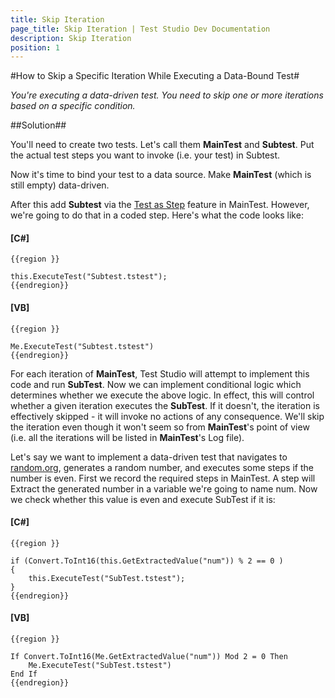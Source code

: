 ```yaml
---
title: Skip Iteration
page_title: Skip Iteration | Test Studio Dev Documentation
description: Skip Iteration
position: 1
---
```

#How to Skip a Specific Iteration While Executing a Data-Bound Test#

*You're executing a data-driven test. You need to skip one or more iterations based on a specific condition.*

##Solution##

You'll need to create two tests. Let's call them **MainTest** and **Subtest**. Put the actual test steps you want to invoke (i.e. your test) in Subtest.

Now it's time to bind your test to a data source. Make **MainTest** (which is still empty) data-driven.

After this add **Subtest** via the <a href="/features/custom-steps/test-as-step" target="_blank">Test as Step</a> feature in MainTest. However, we're going to do that in a coded step. Here's what the code looks like: 

#### __[C#]__

    {{region }}

    this.ExecuteTest("Subtest.tstest");
    {{endregion}}

#### __[VB]__

    {{region }}

    Me.ExecuteTest("Subtest.tstest")
    {{endregion}}

For each iteration of **MainTest**, Test Studio will attempt to implement this code and run **SubTest**. Now we can implement conditional logic which determines whether we execute the above logic. In effect, this will control whether a given iteration executes the **SubTest**. If it doesn't, the iteration is effectively skipped - it will invoke no actions of any consequence. We'll skip the iteration even though it won't seem so from **MainTest**'s point of view (i.e. all the iterations will be listed in **MainTest**'s Log file).
 
Let's say we want to implement a data-driven test that navigates to <a href="http://www.random.org/" target="_blank">random.org</a>, generates a random number, and executes some steps if the number is even. First we record the required steps in MainTest. A step will Extract the generated number in a variable we're going to name num. Now we check whether this value is even and execute SubTest if it is:

#### __[C#]__

    {{region }}

    if (Convert.ToInt16(this.GetExtractedValue("num")) % 2 == 0 )
    {
        this.ExecuteTest("SubTest.tstest");
    }
    {{endregion}}

#### __[VB]__

    {{region }}

    If Convert.ToInt16(Me.GetExtractedValue("num")) Mod 2 = 0 Then
        Me.ExecuteTest("SubTest.tstest")
    End If
    {{endregion}}
